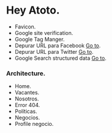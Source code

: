 # Hey Atoto.

* Favicon.
* Google site verification.
* Google Tag Manger.
* Depurar URL para Facebook [Go to](https://developers.facebook.com/tools/debug).
* Depurar URL para Twitter [Go to](https://cards-dev.twitter.com/validator).
* Google Search structured data [Go to](https://search.google.com/structured-data/testing-tool).

### Architecture.
- Home.
- Vacantes.
- Nosotros.
- Error 404.
- Políticas.
- Negocios.
- Profile negocio.